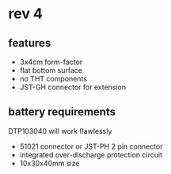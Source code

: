 # rev 4
## features
- 3x4cm form-factor
- flat bottom surface
- no THT components
- JST-GH connector for extension
## battery requirements
DTP103040 will work flawlessly
- 51021 connector or JST-PH 2 pin connector
- integrated over-discharge protection circuit
- 10x30x40mm size

